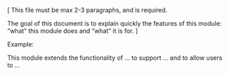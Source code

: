 [ This file must be max 2-3 paragraphs, and is required.

The goal of this document is to explain quickly the features of this module: “what” this module does and “what” it is for. ]

Example:

This module extends the functionality of ... to support ... and to allow users to ...